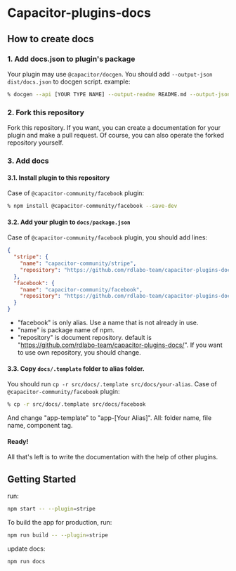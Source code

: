 # Capacitor-plugins-docs

## How to create docs


### 1. Add docs.json to plugin's package
Your plugin may use `@capacitor/docgen`. You should add `--output-json dist/docs.json` to docgen script. example:

```bash
% docgen --api [YOUR TYPE NAME] --output-readme README.md --output-json dist/docs.json
```

### 2. Fork this repository
Fork this repository. If you want, you can create a documentation for your plugin and make a pull request. Of course, you can also operate the forked repository yourself.

### 3. Add docs

#### 3.1. Install plugin to this repository

Case of `@capacitor-community/facebook` plugin:

```bash
% npm install @capacitor-community/facebook --save-dev
```

#### 3.2. Add your plugin to `docs/package.json`

Case of `@capacitor-community/facebook` plugin, you should add lines:

```json
{
  "stripe": {
    "name": "capacitor-community/stripe",
    "repository": "https://github.com/rdlabo-team/capacitor-plugins-docs/"
  },
  "facebook": {
    "name": "capacitor-community/facebook",
    "repository": "https://github.com/rdlabo-team/capacitor-plugins-docs/"
  }
}
```

- "facebook" is only alias. Use a name that is not already in use.
- "name" is package name of npm.
- "repository" is document repository. default is "https://github.com/rdlabo-team/capacitor-plugins-docs/". If you want to use own repository, you should change.

#### 3.3. Copy `docs/.template` folder to alias folder.

You should run `cp -r src/docs/.template src/docs/your-alias`. Case of `@capacitor-community/facebook` plugin:

```bash
% cp -r src/docs/.template src/docs/facebook
```

And change "app-template" to "app-[Your Alias]". All: folder name, file name, component tag. 

#### Ready!

All that's left is to write the documentation with the help of other plugins.

## Getting Started

run:

```bash
npm start -- --plugin=stripe
```

To build the app for production, run:

```bash
npm run build -- --plugin=stripe
```

update docs:

```bash
npm run docs
```